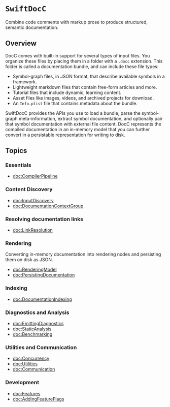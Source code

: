 # ``SwiftDocC``

Combine code comments with markup prose to produce structured, semantic documentation.

## Overview

DocC comes with built-in support for several types of input files. You organize these files by placing them in a folder with a `.docc` extension. This folder is called a documentation bundle, and can include these file types:
 
 - Symbol-graph files, in JSON format, that describe available symbols in a framework.
 - Lightweight markdown files that contain free-form articles and more.
 - Tutorial files that include dynamic, learning content.
 - Asset files like images, videos, and archived projects for download.
 - An `Info.plist` file that contains metadata about the bundle.

SwiftDocC provides the APIs you use to load a bundle, parse the symbol-graph meta-information, extract symbol documentation, and optionally pair that symbol documentation with external file content. DocC represents the compiled documentation in an in-memory model that you can further convert in a persistable representation for writing to disk.

## Topics 

### Essentials

- <doc:CompilerPipeline>

### Content Discovery

- <doc:InputDiscovery>
- <doc:DocumentationContextGroup>

### Resolving documentation links

- <doc:LinkResolution>

### Rendering
Converting in-memory documentation into rendering nodes and persisting them on disk as JSON.

- <doc:RenderingModel>
- <doc:PersistingDocumentation>

### Indexing

- <doc:DocumentationIndexing>

### Diagnostics and Analysis

- <doc:EmittingDiagnostics>
- <doc:StaticAnalysis>
- <doc:Benchmarking>

### Utilities and Communication

- <doc:Concurrency>
- <doc:Utilities>
- <doc:Communication>

### Development

- <doc:Features>
- <doc:AddingFeatureFlags>

<!-- Copyright (c) 2021-2024 Apple Inc and the Swift Project authors. All Rights Reserved. -->

